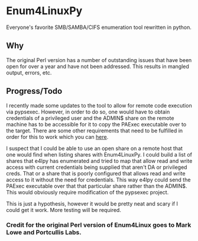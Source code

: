 # Enum4LinuxPy
Everyone's favorite SMB/SAMBA/CIFS enumeration tool rewritten in python.

## Why
The original Perl version has a number of outstanding issues that have been open for over a year and have not been addressed. This results in mangled output, errors, etc.

## Progress/Todo
I recently made some updates to the tool to allow for remote code execution via pypsexec. However, in order to do so, one would have to obtain credentials of a privileged user and the ADMIN$ share on the remote machine has to be accessible for it to copy the PAExec executable over to the target. There are some other requirements that need to be fulfilled in order for this to work which you can [here](https://www.bloggingforlogging.com/2018/03/12/introducing-psexec-for-python/). 

I suspect that I could be able to use an open share on a remote host that one would find when listing shares with Enum4LinuxPy. I could build a list of shares that e4lpy has enumerated and tried to map that allow read and write access with current credentials being supplied that aren't DA or privileged creds. That or a share that is poorly configured that allows read and write access to it without the need for credentials. This way e4lpy could send the PAExec executable over that that particular share rather than the ADMIN$. This would obviously require modification of the pypsexec project.

This is just a hypothesis, however it would be pretty neat and scary if I could get it work. More testing will be required.

### **Credit for the original Perl version of Enum4Linux goes to Mark Lowe and Portcullis Labs.**

